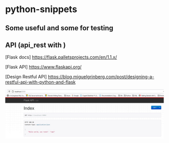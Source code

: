# python-snippets

## Some useful and some for testing

## API (api_rest with )
[Flask docs] https://flask.palletsprojects.com/en/1.1.x/

[Flask API] https://www.flaskapi.org/

[Design Restful API] https://blog.miguelgrinberg.com/post/designing-a-restful-api-with-python-and-flask

![Screenshot](api_gui.jpg)